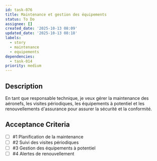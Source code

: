 ```yaml
---
id: task-076
title: Maintenance et gestion des équipements
status: To Do
assignee: []
created_date: '2025-10-13 08:09'
updated_date: '2025-10-13 08:18'
labels:
  - story
  - maintenance
  - equipements
dependencies:
  - task-014
priority: medium
---
```


## Description

<!-- SECTION:DESCRIPTION:BEGIN -->
En tant que responsable technique, je veux gérer la maintenance des aéronefs, les visites périodiques, les équipements à potentiel et les renouvellements d'assurance pour assurer la sécurité et la conformité.
<!-- SECTION:DESCRIPTION:END -->

## Acceptance Criteria
<!-- AC:BEGIN -->
- [ ] #1 Planification de la maintenance
- [ ] #2 Suivi des visites périodiques
- [ ] #3 Gestion des équipements à potentiel
- [ ] #4 Alertes de renouvellement
<!-- AC:END -->
